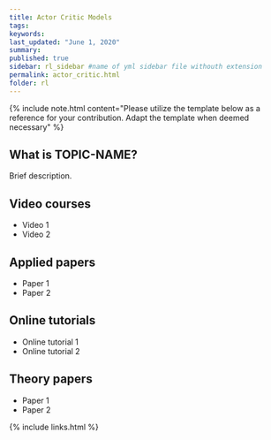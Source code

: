 ```yaml
---
title: Actor Critic Models
tags:
keywords:
last_updated: "June 1, 2020"
summary: 
published: true
sidebar: rl_sidebar #name of yml sidebar file withouth extension
permalink: actor_critic.html
folder: rl
---
```


{% include note.html content="Please utilize the template below as a reference for your contribution. Adapt the template when deemed necessary" %}

## What is TOPIC-NAME?

Brief description.

## Video courses

* Video 1
* Video 2

## Applied papers 
* Paper 1
* Paper 2

## Online tutorials

* Online tutorial 1
* Online tutorial 2

## Theory papers 
* Paper 1
* Paper 2

{% include links.html %}
